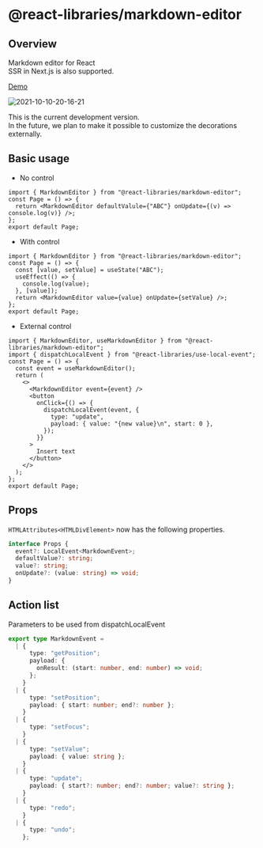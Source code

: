 # @react-libraries/markdown-editor

## Overview

Markdown editor for React  
SSR in Next.js is also supported.

[Demo](https://next-markdown-murex.vercel.app/)

![2021-10-10-20-16-21](https://user-images.githubusercontent.com/54426986/136717840-48c96380-b65a-4c0a-96e8-330b84b2e253.gif)

This is the current development version.  
In the future, we plan to make it possible to customize the decorations externally.

## Basic usage

- No control

```tsx
import { MarkdownEditor } from "@react-libraries/markdown-editor";
const Page = () => {
  return <MarkdownEditor defaultValule={"ABC"} onUpdate={(v) => console.log(v)} />;
};
export default Page;
```

- With control

```tsx
import { MarkdownEditor } from "@react-libraries/markdown-editor";
const Page = () => {
  const [value, setValue] = useState("ABC");
  useEffect(() => {
    console.log(value);
  }, [value]);
  return <MarkdownEditor value={value} onUpdate={setValue} />;
};
export default Page;
```

- External control

```tsx
import { MarkdownEditor, useMarkdownEditor } from "@react-libraries/markdown-editor";
import { dispatchLocalEvent } from "@react-libraries/use-local-event";
const Page = () => {
  const event = useMarkdownEditor();
  return (
    <>
      <MarkdownEditor event={event} />
      <button
        onClick={() => {
          dispatchLocalEvent(event, {
            type: "update",
            payload: { value: "{new value}\n", start: 0 },
          });
        }}
      >
        Insert text
      </button>
    </>
  );
};
export default Page;
```

## Props

`HTMLAttributes<HTMLDivElement>` now has the following properties.

```ts
interface Props {
  event?: LocalEvent<MarkdownEvent>;
  defaultValue?: string;
  value?: string;
  onUpdate?: (value: string) => void;
}
```

## Action list

Parameters to be used from dispatchLocalEvent

```ts
export type MarkdownEvent =
  | {
      type: "getPosition";
      payload: {
        onResult: (start: number, end: number) => void;
      };
    }
  | {
      type: "setPosition";
      payload: { start: number; end?: number };
    }
  | {
      type: "setFocus";
    }
  | {
      type: "setValue";
      payload: { value: string };
    }
  | {
      type: "update";
      payload: { start?: number; end?: number; value?: string };
    }
  | {
      type: "redo";
    }
  | {
      type: "undo";
    };
```
